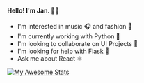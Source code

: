 #### Hello! I'm Jan. 👋🏽
* I'm interested in music 🎧 and fashion 👔
* I'm currently working with Python 🐍 
* I'm looking to collaborate on UI Projects 📁
* I'm looking for help with Flask 🧪
* Ask me about React ⚛️

[![My Awesome Stats](https://awesome-github-stats.azurewebsites.net/user-stats/janjovellanos?cardType=level&theme=ayu-mirage&Title=E7E88BF5)](https://git.io/awesome-stats-card)

<!--
**janjovellanos/janjovellanos** is a ✨ _special_ ✨ repository because its `README.md` (this file) appears on your GitHub profile.

Here are some ideas to get you started:

- 🔭 I’m currently working on ...
- 🌱 I’m currently learning ...
- 👯 I’m looking to collaborate on ...
- 🤔 I’m looking for help with ...
- 💬 Ask me about ...
- 📫 How to reach me: ...
- 😄 Pronouns: ...
- ⚡ Fun fact: ...
-->
